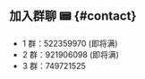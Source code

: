 ## 加入群聊 📟 {#contact}

- 1 群：522359970 (即将满)
- 2 群：921906098 (即将满)
- 3 群：749721525

<div style="display:flex;flex-direction: row;justify-content: flex-start;overflow-x:scroll;padding: 20px;">
  <bl-img src="../../imgs/blossom/qq1.png" width="250px" :shadow="false"/>
  <bl-img src="../../imgs/blossom/qq2.png" width="250px" :shadow="false"/>
</div>
